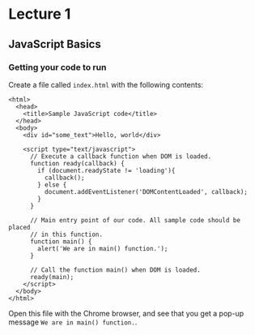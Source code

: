 # Lecture 1
## JavaScript Basics

### Getting your code to run

Create a file called `index.html` with the following contents:

    <html>
      <head>
        <title>Sample JavaScript code</title>
      </head>
      <body>
        <div id="some_text">Hello, world</div>

        <script type="text/javascript">
          // Execute a callback function when DOM is loaded.
          function ready(callback) {
            if (document.readyState != 'loading'){
              callback();
            } else {
              document.addEventListener('DOMContentLoaded', callback);
            }
          }

          // Main entry point of our code. All sample code should be placed
          // in this function.
          function main() {
            alert('We are in main() function.');
          }

          // Call the function main() when DOM is loaded.
          ready(main);
        </script>
      </body>
    </html>

Open this file with the Chrome browser, and see that you get a pop-up message
`We are in main() function.`.
